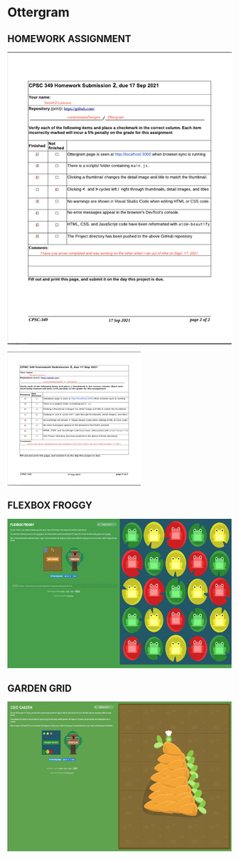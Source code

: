 # Ottergram

## HOMEWORK ASSIGNMENT

![Homework 1](/img/Homework%20Submission_2.png "Homework2")

<img src="/img/Homework%20Submission_2.png" width="300" height="300">

## FLEXBOX FROGGY

![Flexbox Froggy](/img/Flexbox_Froggy.png "Flexbox Froggy")

## GARDEN GRID

![Grid Garden](/img/Grid_Garden.png "Grid Garden")
